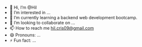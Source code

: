 - 👋 Hi, I’m @Hil
- 👀 I’m interested in ...
- 🌱 I’m currently learning a backend web development bootcamp.
- 💞️ I’m looking to collaborate on ...
- 📫 How to reach me hil.cris09@gmail.com
- 😄 Pronouns: ...
- ⚡ Fun fact: ...

<!---
Hilmar09/Hilmar09 is a ✨ special ✨ repository because its `README.md` (this file) appears on your GitHub profile.
You can click the Preview link to take a look at your changes.
--->
